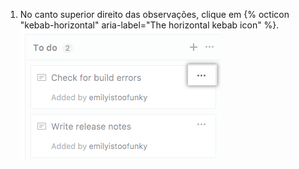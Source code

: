 1. No canto superior direito das observações, clique em {% octicon "kebab-horizontal" aria-label="The horizontal kebab icon" %}. ![Ícone de kebab horizontal no canto superior direito da observação](/assets/images/help/projects/note-more-options.png)

